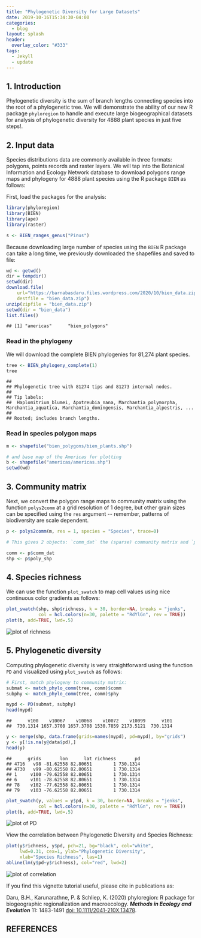 ```yaml
---
title: "Phylogenetic Diversity for Large Datasets"
date: 2019-10-16T15:34:30-04:00
categories:
  - blog
layout: splash
header:
  overlay_color: "#333"
tags:
  - Jekyll
  - update
---
```



## 1. Introduction

Phylogenetic diversity is the sum of branch lengths connecting species into the root of a phylogenetic tree. We will demonstrate the ability of our new R package `phyloregion` to handle and execute large biogeographical datasets for analysis of phylogenetic diversity for 4888 plant species in just five steps!.

## 2. Input data

Species distributions data are commonly available in three formats: polygons, points records and raster layers. We will tap into the Botanical Information and Ecology Network database to download polygons range maps and phylogeny for 4888 plant species using the R package `BIEN` as follows:


First, load the packages for the analysis:


```r
library(phyloregion)
library(BIEN)
library(ape)
library(raster)
```


```r
s <- BIEN_ranges_genus("Pinus")
```
Because downloading large number of species using the `BIEN` R package can take a long time, we previously downloaded the shapefiles and saved to file:



```r
wd <- getwd()
dir = tempdir()
setwd(dir)
download.file(
    url="https://barnabasdaru.files.wordpress.com/2020/10/bien_data.zip",
    destfile = "bien_data.zip")
unzip(zipfile = "bien_data.zip")
setwd(dir = "bien_data")
list.files()
```

```
## [1] "americas"      "bien_polygons"
```

### Read in the phylogeny

We will download the complete BIEN phylogenies for 81,274 plant species.

```r
tree <- BIEN_phylogeny_complete(1)
tree
```

```
## 
## Phylogenetic tree with 81274 tips and 81273 internal nodes.
## 
## Tip labels:
## 	Haplomitrium_blumei, Apotreubia_nana, Marchantia_polymorpha, Marchantia_aquatica, Marchantia_domingensis, Marchantia_alpestris, ...
## 
## Rooted; includes branch lengths.
```
### Read in species polygon maps


```r
m <- shapefile("bien_polygons/bien_plants.shp")

# and base map of the Americas for plotting
b <- shapefile("americas/americas.shp")
setwd(wd)
```
## 3. Community matrix
Next, we convert the polygon range maps to community matrix using the function `polys2comm` at a grid resolution of 1 degree, but other grain sizes can be specified using the `res` argument -- remember, patterns of biodiversity are scale dependent.


```r
p <- polys2comm(m, res = 1, species = "Species", trace=0)

# This gives 2 objects: `comm_dat` the (sparse) community matrix and `poly_shp`, shapefile of grid cells with cell values, i.e. species richness per cell.

comm <- p$comm_dat
shp <- p$poly_shp
```

## 4. Species richness

We can use the function `plot_swatch` to map cell values using nice continuous color gradients as follows:

```r
plot_swatch(shp, shp$richness, k = 30, border=NA, breaks = "jenks",
            col = hcl.colors(n=30, palette = "RdYlGn", rev = TRUE))
plot(b, add=TRUE, lwd=.5)
```

![plot of richness](https://barnabasdaru.files.wordpress.com/2020/10/pd-richness-1.png)

## 5. Phylogenetic diversity

Computing phylogenetic diversity is very straightforward using the function `PD` and visualized using `plot_swatch` as follows:

```r
# First, match phylogeny to community matrix:
submat <- match_phylo_comm(tree, comm)$comm
subphy <- match_phylo_comm(tree, comm)$phy

mypd <- PD(submat, subphy)
head(mypd)
```

```
##      v100    v10067    v10068    v10072    v10099      v101 
##  730.1314 1657.3708 1657.3708 1530.7859 2173.5121  730.1314
```

```r
y <- merge(shp, data.frame(grids=names(mypd), pd=mypd), by="grids")
y <- y[!is.na(y@data$pd),]
head(y)
```

```
##      grids       lon      lat richness       pd
## 4716   v98 -81.62558 82.80651        1 730.1314
## 4730   v99 -80.62558 82.80651        1 730.1314
## 1     v100 -79.62558 82.80651        1 730.1314
## 6     v101 -78.62558 82.80651        1 730.1314
## 78    v102 -77.62558 82.80651        1 730.1314
## 79    v103 -76.62558 82.80651        1 730.1314
```

```r
plot_swatch(y, values = y$pd, k = 30, border=NA, breaks = "jenks",
            col = hcl.colors(n=30, palette = "RdYlGn", rev = TRUE))
plot(b, add=TRUE, lwd=.5)
```

![plot of PD](https://barnabasdaru.files.wordpress.com/2020/10/pd-pd-1.png)


View the correlation between Phylogenetic Diversity and Species Richness:

```r
plot(y$richness, y$pd, pch=21, bg="black", col="white",
     lwd=0.31, cex=1, ylab="Phylogenetic Diversity",
     xlab="Species Richness", las=1)
abline(lm(y$pd~y$richness), col="red", lwd=2)
```

![plot of correlation](https://barnabasdaru.files.wordpress.com/2020/10/pd-correlation-1.png)

If you find this vignette tutorial useful, please cite in publications as:


Daru, B.H., Karunarathne, P. & Schliep, K. (2020) phyloregion: R package for biogeographic regionalization and macroecology. **_Methods in Ecology and Evolution_** 11: 1483-1491 [doi: 10.1111/2041-210X.13478](https://doi.org/10.1111/2041-210X.13478).


## REFERENCES
